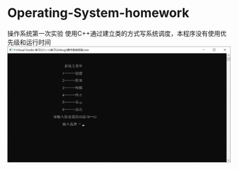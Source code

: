 # Operating-System-homework
操作系统第一次实验
使用C++通过建立类的方式写系统调度，本程序没有使用优先级和运行时间
![image](https://github.com/UnderLurker/Operating-System-homework/blob/main/%E6%88%AA%E5%9B%BE.png)
